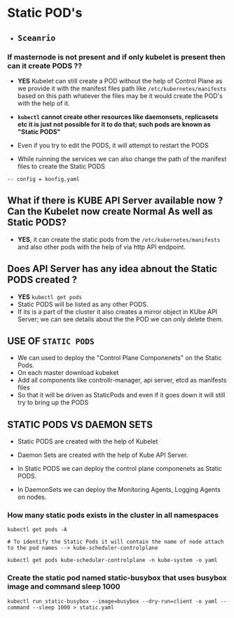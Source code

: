 # Static POD's

- ## ``Sceanrio``  

### If masternode is not present and if only kubelet is present then can it create PODS ??

- **YES** Kubelet can still create a POD without the help of Control Plane as we provide it with the manifest files path like ``/etc/kubernetes/manifests`` based on this path whatever the files may be it would create the POD's with the help of it.

- **``kubectl`` cannot create other resources like daemonsets, replicasets etc it is just not possible for it to do that; such pods are known as "Static PODS"**

- Even if you try to edit the PODS, it will  attempt to restart the PODS

- While ruinning the services we can also change the path of the manifest files to create the Static PODS

```
-- config = konfig.yaml
```

## What if there is KUBE API Server available now ? Can the Kubelet now create Normal As well as Static PODS?
- **YES**, it can create the static pods from the ``/etc/kubernetes/manifests`` and also other pods with the help of via http API endpoint.

## Does API Server has any idea abnout the Static PODS created ?
- **YES** ``kubectl get pods``
- Static PODS will be listed as any other PODS.
- If its is a part of the cluster it also creates a mirror object in KUbe API Server; we can see details about the the POD we can only delete them.

## USE OF ``STATIC PODS``
-  We can used to deploy the "Control Plane Componenets" on the Static Pods.
- On each master download kubeket
- Add all components like controllr-manager, api server, etcd as manifests files
- So that it will be driven as StaticPods and even if it goes down it will still try to bring up the PODS

## STATIC PODS VS DAEMON SETS

- Static PODS are created with the help of Kubelet
- Daemon Sets are created with the help of Kube API Server.

- In Static PODS we can deploy the control plane componenets as Static PODS.
- In DaemonSets we can deploy the Monitoring Agents, Logging Agents on nodes.

### How many static pods exists in the cluster in all namespaces
```
kubectl get pods -A

# To identify the Static Pods it will contain the name of node attach to the pod names --> kube-scheduler-controlplane

kubectl get pods kube-scheduler-controlplane -n kube-system -o yaml

```

### Create the static pod named static-busybox that uses busybox image and command sleep 1000
```
kubectl run static-busybox --image=busybox --dry-run=client -o yaml --command --sleep 1000 > static.yaml 
```
